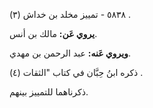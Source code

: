 ٥٨٣٨ - تمييز مخلد بن خداش (٣) .

**يروي عَن:** مالك بن أنس.

**ويروي عَنه:** عبد الرحمن بن مهدي.

ذكره ابنُ حِبَّان في كتاب "الثقات (٤) .

ذكرناهما للتمييز بينهم.